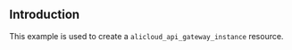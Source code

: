 ## Introduction

This example is used to create a `alicloud_api_gateway_instance` resource.

<!-- BEGIN_TF_DOCS -->

<!-- END_TF_DOCS -->
